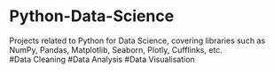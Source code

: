 # Python-Data-Science
Projects related to Python for Data Science, covering libraries such as NumPy, Pandas, Matplotlib, Seaborn, Plotly, Cufflinks, etc.  
#Data Cleaning #Data Analysis #Data Visualisation
